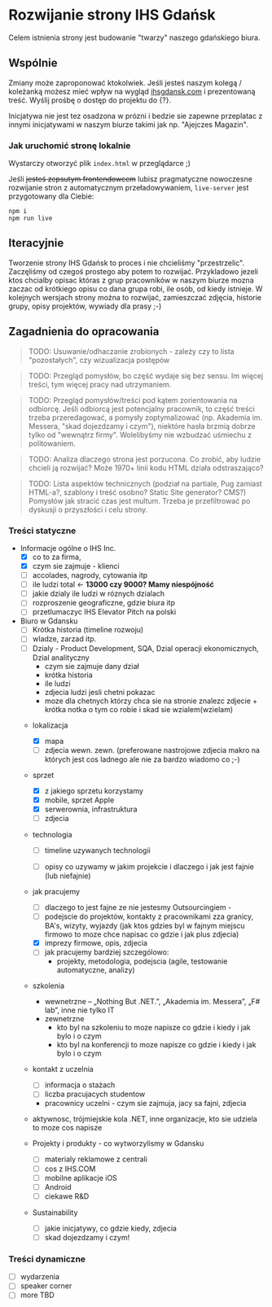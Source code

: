 # Rozwijanie strony IHS Gdańsk

Celem istnienia strony jest budowanie "twarzy" naszego gdańskiego biura.

## Wspólnie

Zmiany może zaproponować ktokolwiek. Jeśli jesteś naszym kolegą / koleżanką możesz mieć wpływ na wygląd [ihsgdansk.com](http://ihsgdansk.com/) i prezentowaną treść. Wyślij prośbę o dostęp do projektu do {?}.

Inicjatywa nie jest tez osadzona w prózni i bedzie sie zapewne przeplatac z innymi inicjatywami w naszym biurze takimi jak np. "Ajejczes Magazin".

### Jak uruchomić stronę lokalnie

Wystarczy otworzyć plik `index.html` w przeglądarce ;)

Jeśli ~~jesteś zepsutym frontendowcem~~ lubisz pragmatyczne nowoczesne rozwijanie stron z automatycznym przeładowywaniem, `live-server` jest przygotowany dla Ciebie:

```shell
npm i
npm run live
```

## Iteracyjnie

Tworzenie strony IHS Gdańsk to proces i nie chcieliśmy "przestrzelic". Zaczęliśmy od czegoś prostego aby potem to rozwijać. Przykladowo jezeli ktos chcialby opisac któras z grup pracowników w naszym biurze mozna zaczac od krótkiego opisu co dana grupa robi, ile osób, od kiedy istnieje. W kolejnych wersjach strony można to rozwijać, zamieszczać zdjęcia, historie grupy, opisy projektów, wywiady dla prasy ;-)

## Zagadnienia do opracowania

> TODO: Usuwanie/odhaczanie zrobionych - zależy czy to lista "pozostałych", czy wizualizacja postępów

> TODO: Przegląd pomysłów, bo część wydaje się bez sensu. Im więcej treści, tym więcej pracy nad utrzymaniem.

> TODO: Przegląd pomysłów/treści pod kątem zorientowania na odbiorcę. Jeśli odbiorcą jest potencjalny pracownik, to część treści trzeba przeredagować, a pomysły zoptymalizować (np. Akademia im. Messera, "skad dojezdzamy i czym"), niektóre hasła brzmią dobrze tylko od "wewnątrz firmy". Wolelibyśmy nie wzbudzać uśmiechu z politowaniem.

> TODO: Analiza dlaczego strona jest porzucona. Co zrobić, aby ludzie chcieli ją rozwijać? Może 1970+ linii kodu HTML działa odstraszająco?

> TODO: Lista aspektów technicznych (podział na partiale, Pug zamiast HTML-a?, szablony i treść osobno? Static Site generator? CMS?) Pomysłów jak stracić czas jest multum. Trzeba je przefiltrować po dyskusji o przyszłości i celu strony.

### Treści statyczne

- Informacje ogólne o IHS Inc.
    - [x] co to za firma,
    - [x] czym sie zajmuje - klienci
    - [ ] accolades, nagrody, cytowania itp
    - [ ] ile ludzi total <- **13000 czy 9000? Mamy niespójność**
    - [ ] jakie dzialy ile ludzi w róznych dzialach
    - [ ] rozproszenie geograficzne, gdzie biura itp
    - [ ] przetlumaczyc IHS Elevator Pitch na polski

- Biuro w Gdansku
    - [ ] Krótka historia (timeline rozwoju)
    - [ ] wladze, zarzad itp.
    - [ ] Dzialy - Product Development, SQA, Dzial operacji ekonomicznych, Dzial analityczny
        - czym sie zajmuje dany dział
        - krótka historia
        - ile ludzi
        - zdjecia ludzi jesli chetni pokazac
        - moze dla chetnych którzy chca sie na stronie znalezc zdjecie + krótka notka o tym co robie i skad sie wzialem(wzielam)

    - lokalizacja
        - [x] mapa
        - [ ] zdjecia wewn. zewn. (preferowane nastrojowe zdjecia makro na których jest cos ladnego ale nie za bardzo wiadomo co ;-)

    - sprzet
        - [x] z jakiego sprzetu korzystamy 
        - [x] mobile, sprzet Apple
        - [x] serwerownia, infrastruktura
        - [ ] zdjecia

    - technologia
        - [ ] timeline uzywanych technologii
        - [ ] opisy co uzywamy w jakim projekcie i dlaczego i jak jest fajnie (lub niefajnie)


    - jak pracujemy
        - [ ] dlaczego to jest fajne ze nie jestesmy Outsourcingiem                                   - 
        - [ ] podejscie do projektów, kontakty z pracownikami zza granicy, BA's, wizyty, wyjazdy (jak ktos gdzies byl w fajnym miejscu firmowo to moze chce napisac co gdzie i jak plus zdjecia)
        - [x] imprezy firmowe, opis, zdjecia
        - [ ] jak pracujemy bardziej szczególowo:
            - projekty, metodologia, podejscia (agile, testowanie automatyczne, analizy)

    - szkolenia
        - wewnetrzne – „Nothing But .NET.”, „Akademia im. Messera”, „F# lab”, inne nie tylko IT
        - zewnetrzne
            - kto byl na szkoleniu to moze napisze co gdzie i kiedy i jak bylo i o czym
            - kto byl na konferencji to moze napisze co gdzie i kiedy i jak bylo i o czym
    - kontakt z uczelnia
        - [ ] informacja o stażach
        - [ ] liczba pracujacych studentow
        - pracownicy uczelni - czym sie zajmuja, jacy sa fajni, zdjecia

    - aktywnosc, trójmiejskie kola .NET, inne organizacje, kto sie udziela to moze cos napisze

    - Projekty i produkty - co wytworzylismy w Gdansku
        - [ ] materialy reklamowe z centrali
        - [ ] cos z IHS.COM
        - [ ] mobilne aplikacje iOS
        - [ ] Android
        - [ ] ciekawe R&D

    - Sustainability
        - [ ] jakie inicjatywy, co gdzie kiedy, zdjecia
        - [ ] skad dojezdzamy i czym!

### Treści dynamiczne

- [ ] wydarzenia
- [ ] speaker corner
- [ ] more TBD
